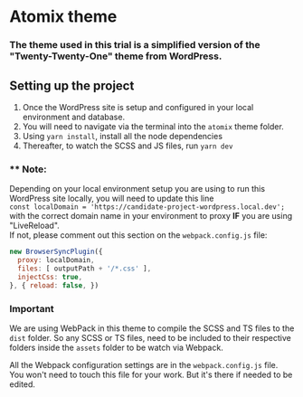 # Atomix theme

### The theme used in this trial is a simplified version of the "Twenty-Twenty-One" theme from WordPress.

## Setting up the project

1. Once the WordPress site is setup and configured in your local environment and database.
2. You will need to navigate via the terminal into the `atomix` theme folder.
3. Using `yarn install`, install all the node dependencies
4. Thereafter, to watch the SCSS and JS files, run `yarn dev`

### ** Note:

Depending on your local environment setup you are using to run this WordPress site locally, you will need to update this line\
`const localDomain = 'https://candidate-project-wordpress.local.dev';` with the correct domain name in your environment to proxy **IF** you are using "LiveReload". \
If not, please comment out this section on the `webpack.config.js` file:

```javascript
new BrowserSyncPlugin({
  proxy: localDomain,
  files: [ outputPath + '/*.css' ],
  injectCss: true,
}, { reload: false, })
```

### Important

We are using WebPack in this theme to compile the SCSS and TS files to the `dist` folder. So any SCSS or TS files, need to be included to their respective folders inside the `assets` folder to be watch via Webpack.

All the Webpack configuration settings are in the `webpack.config.js` file. \
You won't need to touch this file for your work. But it's there if needed to be edited.



